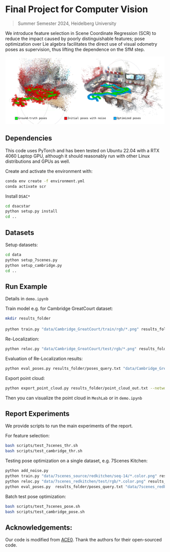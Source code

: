 # Final Project for Computer Vision

> Summer Semester 2024, Heidelberg University

We introduce feature selection in Scene Coordinate Regression (SCR) to reduce the impact caused by poorly distinguishable features; pose optimization over Lie algebra facilitates the direct use of visual odometry poses as supervision, thus lifting the dependence on the SfM step.

![pose_optimization](./pose_optim_ill.png)

## Dependencies

This code uses PyTorch and has been tested on Ubuntu 22.04 with a RTX 4060 Laptop GPU, although it should reasonably run with other Linux distributions and GPUs as well. 

Create and activate the environment with:

```bash
conda env create -f environment.yml
conda activate scr
```

Install `DSAC*`

```bash
cd dsacstar
python setup.py install
cd ..
```

## Datasets

Setup datasets:

```bash
cd data
python setup_7scenes.py
python setup_cambridge.py
cd ..
```

## Run Example

Details in `demo.ipynb`

Train model e.g. for Cambridge GreatCourt dataset:

```bash
mkdir results_folder

python train.py "data/Cambridge_GreatCourt/train/rgb/*.png" results_folder/ace_network.pt --pose_files "data/Cambridge_GreatCourt/train/poses/*.txt"  --pose_refinement none --use_external_focal_length 740 --use_aug False --patch_threshold 0.1
```

Re-Localization:

```bash
python reloc.py "data/Cambridge_GreatCourt/test/rgb/*.png" results_folder/ace_network.pt --use_external_focal_length 740 --session query
```

Evaluation of Re-Localization results:

```bash
python eval_poses.py results_folder/poses_query.txt "data/Cambridge_GreatCourt/test/poses/*.txt" --pose_error_thresh_t 1
```

Export point cloud:

```bash
python export_point_cloud.py results_folder/point_cloud_out.txt --network results_folder/ace_network.pt --pose_file results_folder/poses_ace_network_preliminary.txt
```

Then you can visualize the point cloud in `MeshLab` or in `demo.ipynb`

## Report Experiments

We provide scripts to run the main experiments of the report.

For feature selection:

```bash
bash scripts/test_7scenes_thr.sh
bash scripts/test_cambridge_thr.sh
```

Testing pose optimization on a single dataset, e.g. 7Scenes Kitchen:

```bash
python add_noise.py
python train.py "data/7scenes_source/redkitchen/seq-14/*.color.png" results_folder/ace_network.pt --pose_files "data/7scenes_source/redkitchen/seq-14/*.pose_noisy.txt"  --pose_refinement adamw --use_external_focal_length 525 --use_aug False
python reloc.py "data/7scenes_redkitchen/test/rgb/*.color.png" results_folder/ace_network.pt --session query
python eval_poses.py  results_folder/poses_query.txt "data/7scenes_redkitchen/test/poses/*.pose.txt"
```

Batch test pose optimization:

```bash
bash scripts/test_7scenes_pose.sh
bash scripts/test_cambridge_pose.sh
```

## Acknowledgements:

Our code is modified from [ACE0](https://github.com/nianticlabs/acezero). Thank the authors for their open-sourced code.
